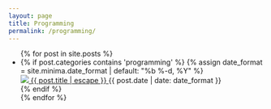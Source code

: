 ```yaml
---
layout: page
title: Programming
permalink: /programming/
---
```



<ul class="post-list">
  {% for post in site.posts %}
  <li>
    {% if post.categories contains 'programming' %}
    {% assign date_format = site.minima.date_format | default: "%b %-d, %Y" %}
    <div>
      <a class="post-link" href="{{ post.url | relative_url }}">
      <img class="post-icon" src="/assets/icon/{{ post.icon }}.png">
        {{ post.title | escape }}
      </a>
      <span class="post-meta"> {{ post.date | date: date_format }}</span>
    </div>
    {% endif %}
  </li>
  {% endfor %}
</ul>
